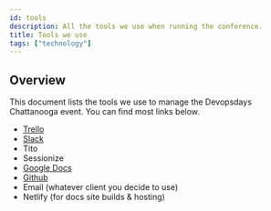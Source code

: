 ```yaml
---
id: tools
description: All the tools we use when running the conference.
title: Tools we use
tags: ["technology"]
---
```


## Overview

This document lists the tools we use to manage the Devopsdays Chattanooga event. You can find most links below.

* [Trello][trello]
* [Slack][slack]
* Tito
* Sessionize
* [Google Docs][google-docs]
* [Github][github]
* Email (whatever client you decide to use)
* Netlify (for docs site builds & hosting)

<!--LINKS-->
[google-docs]: https://drive.google.com/drive/folders/1ZCXw8Xyfq-i4FRCdvzX87STU-WovZugr
[github]: https://github.com/devopsdays/devopsdays-web
[slack]: https://join.slack.com/t/chadevopsdays/shared_invite/zt-1hfzd6asx-Y1i4hw8eO4gAwdoKvsPOaA
[trello]: https://trello.com/invite/b/vSeNoxRM/9c3db54dacfb89f974f2195b79970b2e/devopsdays-2022